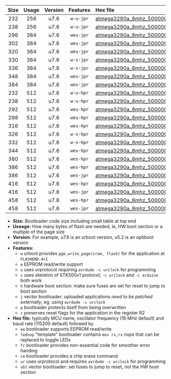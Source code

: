 |Size|Usage|Version|Features|Hex file|
|:-:|:-:|:-:|:-:|:--|
|232|256|u7.6|`w-u-jpr`|[atmega3290a_8mhz_500000bps_ur_vbl.hex](https://raw.githubusercontent.com/stefanrueger/urboot/main//atmega3290a_8mhz_500000bps_ur_vbl.hex)|
|238|256|u7.6|`w-u-jpr`|[atmega3290a_8mhz_500000bps_lednop_ur_vbl.hex](https://raw.githubusercontent.com/stefanrueger/urboot/main//atmega3290a_8mhz_500000bps_lednop_ur_vbl.hex)|
|296|384|u7.6|`weu-jpr`|[atmega3290a_8mhz_500000bps_ee_ur_vbl.hex](https://raw.githubusercontent.com/stefanrueger/urboot/main//atmega3290a_8mhz_500000bps_ee_ur_vbl.hex)|
|302|384|u7.6|`weu-jpr`|[atmega3290a_8mhz_500000bps_ee_lednop_ur_vbl.hex](https://raw.githubusercontent.com/stefanrueger/urboot/main//atmega3290a_8mhz_500000bps_ee_lednop_ur_vbl.hex)|
|320|384|u7.6|`weu-jpr`|[atmega3290a_8mhz_500000bps_ee_lednop_fr_ur_vbl.hex](https://raw.githubusercontent.com/stefanrueger/urboot/main//atmega3290a_8mhz_500000bps_ee_lednop_fr_ur_vbl.hex)|
|330|384|u7.6|`w-s-jpr`|[atmega3290a_8mhz_500000bps_vbl.hex](https://raw.githubusercontent.com/stefanrueger/urboot/main//atmega3290a_8mhz_500000bps_vbl.hex)|
|336|384|u7.6|`w-s-jpr`|[atmega3290a_8mhz_500000bps_lednop_vbl.hex](https://raw.githubusercontent.com/stefanrueger/urboot/main//atmega3290a_8mhz_500000bps_lednop_vbl.hex)|
|348|384|u7.6|`weu-jpr`|[atmega3290a_8mhz_500000bps_ee_lednop_fr_ce_ur_vbl.hex](https://raw.githubusercontent.com/stefanrueger/urboot/main//atmega3290a_8mhz_500000bps_ee_lednop_fr_ce_ur_vbl.hex)|
|384|384|u7.6|`wes-jpr`|[atmega3290a_8mhz_500000bps_ee_vbl.hex](https://raw.githubusercontent.com/stefanrueger/urboot/main//atmega3290a_8mhz_500000bps_ee_vbl.hex)|
|232|512|u7.6|`w-u-hpr`|[atmega3290a_8mhz_500000bps_ur.hex](https://raw.githubusercontent.com/stefanrueger/urboot/main//atmega3290a_8mhz_500000bps_ur.hex)|
|238|512|u7.6|`w-u-hpr`|[atmega3290a_8mhz_500000bps_lednop_ur.hex](https://raw.githubusercontent.com/stefanrueger/urboot/main//atmega3290a_8mhz_500000bps_lednop_ur.hex)|
|292|512|u7.6|`weu-hpr`|[atmega3290a_8mhz_500000bps_ee_ur.hex](https://raw.githubusercontent.com/stefanrueger/urboot/main//atmega3290a_8mhz_500000bps_ee_ur.hex)|
|298|512|u7.6|`weu-hpr`|[atmega3290a_8mhz_500000bps_ee_lednop_ur.hex](https://raw.githubusercontent.com/stefanrueger/urboot/main//atmega3290a_8mhz_500000bps_ee_lednop_ur.hex)|
|316|512|u7.6|`weu-hpr`|[atmega3290a_8mhz_500000bps_ee_lednop_fr_ur.hex](https://raw.githubusercontent.com/stefanrueger/urboot/main//atmega3290a_8mhz_500000bps_ee_lednop_fr_ur.hex)|
|326|512|u7.6|`w-s-hpr`|[atmega3290a_8mhz_500000bps.hex](https://raw.githubusercontent.com/stefanrueger/urboot/main//atmega3290a_8mhz_500000bps.hex)|
|332|512|u7.6|`w-s-hpr`|[atmega3290a_8mhz_500000bps_lednop.hex](https://raw.githubusercontent.com/stefanrueger/urboot/main//atmega3290a_8mhz_500000bps_lednop.hex)|
|344|512|u7.6|`weu-hpr`|[atmega3290a_8mhz_500000bps_ee_lednop_fr_ce_ur.hex](https://raw.githubusercontent.com/stefanrueger/urboot/main//atmega3290a_8mhz_500000bps_ee_lednop_fr_ce_ur.hex)|
|380|512|u7.6|`wes-hpr`|[atmega3290a_8mhz_500000bps_ee.hex](https://raw.githubusercontent.com/stefanrueger/urboot/main//atmega3290a_8mhz_500000bps_ee.hex)|
|386|512|u7.6|`wes-hpr`|[atmega3290a_8mhz_500000bps_ee_lednop.hex](https://raw.githubusercontent.com/stefanrueger/urboot/main//atmega3290a_8mhz_500000bps_ee_lednop.hex)|
|386|512|u7.6|`wes-jpr`|[atmega3290a_8mhz_500000bps_ee_lednop_vbl.hex](https://raw.githubusercontent.com/stefanrueger/urboot/main//atmega3290a_8mhz_500000bps_ee_lednop_vbl.hex)|
|416|512|u7.6|`wes-hpr`|[atmega3290a_8mhz_500000bps_ee_lednop_fr.hex](https://raw.githubusercontent.com/stefanrueger/urboot/main//atmega3290a_8mhz_500000bps_ee_lednop_fr.hex)|
|416|512|u7.6|`wes-jpr`|[atmega3290a_8mhz_500000bps_ee_lednop_fr_vbl.hex](https://raw.githubusercontent.com/stefanrueger/urboot/main//atmega3290a_8mhz_500000bps_ee_lednop_fr_vbl.hex)|
|458|512|u7.6|`wes-hpr`|[atmega3290a_8mhz_500000bps_ee_lednop_fr_ce.hex](https://raw.githubusercontent.com/stefanrueger/urboot/main//atmega3290a_8mhz_500000bps_ee_lednop_fr_ce.hex)|
|458|512|u7.6|`wes-jpr`|[atmega3290a_8mhz_500000bps_ee_lednop_fr_ce_vbl.hex](https://raw.githubusercontent.com/stefanrueger/urboot/main//atmega3290a_8mhz_500000bps_ee_lednop_fr_ce_vbl.hex)|

- **Size:** Bootloader code size including small table at top end
- **Useage:** How many bytes of flash are needed, ie, HW boot section or a multiple of the page size
- **Version:** For example, u7.6 is an urboot version, o5.2 is an optiboot version
- **Features:**
  + `w` urboot provides `pgm_write_page(sram, flash)` for the application at `FLASHEND-4+1`
  + `e` EEPROM read/write support
  + `u` uses urprotocol requiring `avrdude -c urclock` for programming
  + `s` uses skeleton of STK500v1 protocol; `-c urclock` and `-c arduino` both work
  + `h` hardware boot section: make sure fuses are set for reset to jump to boot section
  + `j` vector bootloader: uploaded applications *need to be patched externally*, eg, using `avrdude -c urclock`
  + `p` bootloader protects itself from being overwritten
  + `r` preserves reset flags for the application in the register R2
- **Hex file:** typically MCU name, oscillator frequency (16 MHz default) and baud rate (115200 default) followed by
  + `ee` bootloader supports EEPROM read/write
  + `lednop` "template" bootloader contains `mov rx,rx` nops that can be replaced to toggle LEDs
  + `fr` bootloader provides non-essential code for smoother error handing
  + `ce` bootloader provides a chip erase command
  + `ur` uses urprotocol and requires `avrdude -c urclock` for programming
  + `vbl` vector bootloader: set fuses to jump to reset, not the HW boot section
